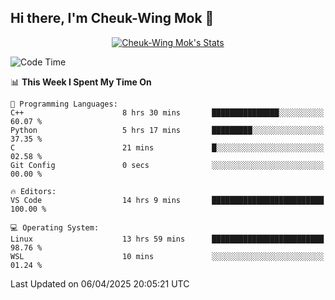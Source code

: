 ## Hi there, I'm Cheuk-Wing Mok 👋

<!--
**mozro0327/mozro0327** is a ✨ _special_ ✨ repository because its `README.md` (this file) appears on your GitHub profile.

Here are some ideas to get you started:

- 🔭 I’m currently working on ...
- 🌱 I’m currently learning ...
- 👯 I’m looking to collaborate on ...
- 🤔 I’m looking for help with ...
- 💬 Ask me about ...
- 📫 How to reach me: ...
- 😄 Pronouns: ...
- ⚡ Fun fact: ...
-->

<p align="center">
  <a href="https://github.com/mozro0327" class="rich-diff-level-one">
    <img src="https://github-readme-stats.vercel.app/api?username=mozro0327&title_color=333&text_color=777" alt="Cheuk-Wing Mok's Stats" >
    <!-- &hide=issues
    <img src="https://github-readme-stats.vercel.app/api?username=mozro0327&hide=issues&title_color=333&text_color=777" alt="Cheuk-Wing Mok's Stats" >
    -->
  </a>
</p>

<!--START_SECTION:waka-->
![Code Time](http://img.shields.io/badge/Code%20Time-3%2C356%20hrs%2034%20mins-blue)

📊 **This Week I Spent My Time On** 

```text
💬 Programming Languages: 
C++                      8 hrs 30 mins       ███████████████░░░░░░░░░░   60.07 % 
Python                   5 hrs 17 mins       █████████░░░░░░░░░░░░░░░░   37.35 % 
C                        21 mins             █░░░░░░░░░░░░░░░░░░░░░░░░   02.58 % 
Git Config               0 secs              ░░░░░░░░░░░░░░░░░░░░░░░░░   00.00 % 

🔥 Editors: 
VS Code                  14 hrs 9 mins       █████████████████████████   100.00 % 

💻 Operating System: 
Linux                    13 hrs 59 mins      █████████████████████████   98.76 % 
WSL                      10 mins             ░░░░░░░░░░░░░░░░░░░░░░░░░   01.24 % 
```


 Last Updated on 06/04/2025 20:05:21 UTC
<!--END_SECTION:waka-->
